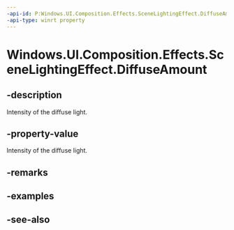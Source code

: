 ```yaml
---
-api-id: P:Windows.UI.Composition.Effects.SceneLightingEffect.DiffuseAmount
-api-type: winrt property
---
```


<!-- Property syntax
public float DiffuseAmount { get;  set; }
-->

# Windows.UI.Composition.Effects.SceneLightingEffect.DiffuseAmount

## -description
Intensity of the diffuse light.



## -property-value
Intensity of the diffuse light.

## -remarks

## -examples

## -see-also
